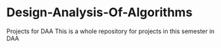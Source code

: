# Design-Analysis-Of-Algorithms
Projects for DAA
This is a whole repository for projects in this semester in DAA
